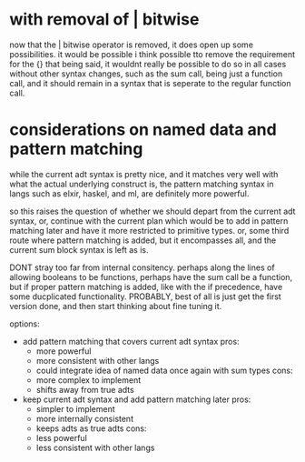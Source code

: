 # with removal of | bitwise
    
now that the | bitwise operator is removed, it does open up some possibilities.
it would be possible i think possible tto remove the requirement for the {}
that being said, it wouldnt really be possible to do so in all cases without other syntax changes, 
such as the sum call, being just a function call, and it should remain in a syntax that is seperate to the regular function call.

# considerations on named data and pattern matching

while the current adt syntax is pretty nice, and it matches very well with what the actual underlying construct is,
the pattern matching syntax in langs such as elxir, haskel, and ml, are definitely more powerful.

so this raises the question of whether we should depart from the current adt syntax, 
or, continue with the current plan which would be to add in pattern matching later and have it more restricted to primitive types.
or, some third route where pattern matching is added, but it encompasses all, and the current sum block syntax is left as is.


DONT stray too far from internal consitency. 
perhaps along the lines of allowing booleans to be functions,
perhaps have the sum call be a function, but if proper pattern matching is added,
like with the if precedence, have some ducplicated functionality.
PROBABLY, best of all is just get the first version done, and then start thinking about fine tuning it.


options:
- add pattern matching that covers current adt syntax
    pros:
    - more powerful
    - more consistent with other langs
    - could integrate idea of named data once again with sum types
    cons:
    - more complex to implement
    - shifts away from true adts
- keep current adt syntax and add pattern matching later
    pros:
    - simpler to implement
    - more internally consistent
    - keeps adts as true adts
    cons:
    - less powerful
    - less consistent with other langs
